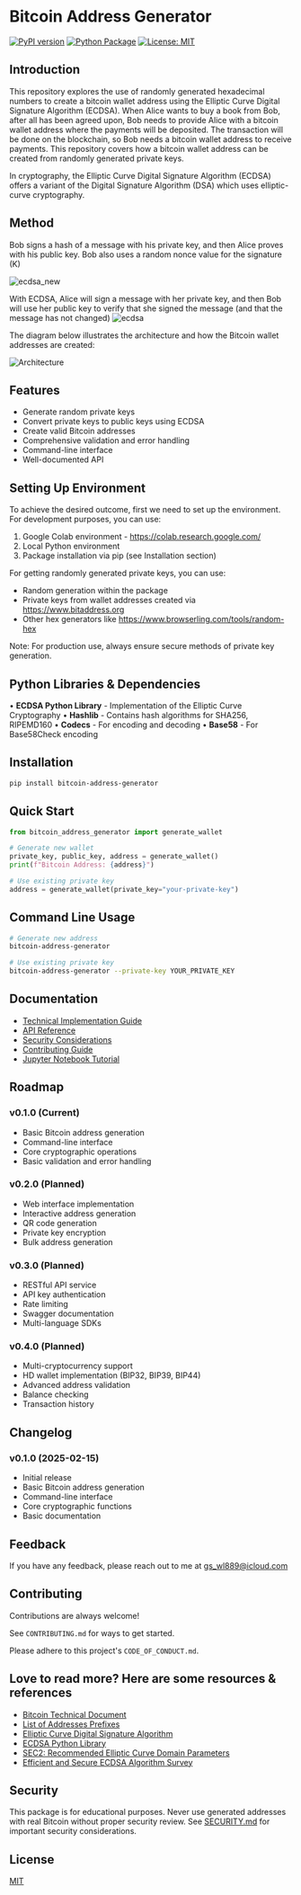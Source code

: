 # Bitcoin Address Generator

[![PyPI version](https://badge.fury.io/py/bitcoin-address-generator.svg)](https://badge.fury.io/py/bitcoin-address-generator)
[![Python Package](https://github.com/ol-s-cloud/bitcoin-address-generator/actions/workflows/python-package.yml/badge.svg)](https://github.com/ol-s-cloud/bitcoin-address-generator/actions)
[![License: MIT](https://img.shields.io/badge/License-MIT-yellow.svg)](https://opensource.org/licenses/MIT)

## Introduction
This repository explores the use of randomly generated hexadecimal numbers to create a bitcoin wallet address using the Elliptic Curve Digital Signature Algorithm (ECDSA). When Alice wants to buy a book from Bob, after all has been agreed upon, Bob needs to provide Alice with a bitcoin wallet address where the payments will be deposited. The transaction will be done on the blockchain, so Bob needs a bitcoin wallet address to receive payments. This repository covers how a bitcoin wallet address can be created from randomly generated private keys.

In cryptography, the Elliptic Curve Digital Signature Algorithm (ECDSA) offers a variant of the Digital Signature Algorithm (DSA) which uses elliptic-curve cryptography.

## Method
Bob signs a hash of a message with his private key, and then Alice proves with his public key. Bob also uses a random nonce value for the signature (K)

![ecdsa_new](https://github.com/ol-s-cloud/bitcoin-address-generator/assets/134246135/3311cd8a-cebb-465e-bea8-91fcf7ffb39d)

With ECDSA, Alice will sign a message with her private key, and then Bob will use her public key to verify that she signed the message (and that the message has not changed)
![ecdsa](https://github.com/ol-s-cloud/bitcoin-address-generator/assets/134246135/e062bc0a-fc16-4203-a0fa-c0844cb995df)

The diagram below illustrates the architecture and how the Bitcoin wallet addresses are created:

![Architecture](https://github.com/ol-s-cloud/bitcoin-address-generator/assets/134246135/5c530686-c50a-4a00-bce7-3d1be3462d99)

## Features
- Generate random private keys
- Convert private keys to public keys using ECDSA
- Create valid Bitcoin addresses
- Comprehensive validation and error handling
- Command-line interface
- Well-documented API

## Setting Up Environment
To achieve the desired outcome, first we need to set up the environment. For development purposes, you can use:
1. Google Colab environment - https://colab.research.google.com/
2. Local Python environment
3. Package installation via pip (see Installation section)

For getting randomly generated private keys, you can use:
- Random generation within the package
- Private keys from wallet addresses created via https://www.bitaddress.org
- Other hex generators like https://www.browserling.com/tools/random-hex

Note: For production use, always ensure secure methods of private key generation.

## Python Libraries & Dependencies

• **ECDSA Python Library** - Implementation of the Elliptic Curve Cryptography
• **Hashlib** - Contains hash algorithms for SHA256, RIPEMD160
• **Codecs** - For encoding and decoding
• **Base58** - For Base58Check encoding

## Installation

```bash
pip install bitcoin-address-generator
```

## Quick Start

```python
from bitcoin_address_generator import generate_wallet

# Generate new wallet
private_key, public_key, address = generate_wallet()
print(f"Bitcoin Address: {address}")

# Use existing private key
address = generate_wallet(private_key="your-private-key")
```

## Command Line Usage

```bash
# Generate new address
bitcoin-address-generator

# Use existing private key
bitcoin-address-generator --private-key YOUR_PRIVATE_KEY
```

## Documentation
- [Technical Implementation Guide](docs/TECHNICAL.md)
- [API Reference](docs/API.md)
- [Security Considerations](docs/SECURITY.md)
- [Contributing Guide](CONTRIBUTING.md)
- [Jupyter Notebook Tutorial](https://colab.research.google.com/drive/1d26u6FgGqRcBdL1_Bc6FwLfKJ2c6lWJ3)

## Roadmap

### v0.1.0 (Current)
- Basic Bitcoin address generation
- Command-line interface
- Core cryptographic operations
- Basic validation and error handling

### v0.2.0 (Planned)
- Web interface implementation
- Interactive address generation
- QR code generation
- Private key encryption
- Bulk address generation

### v0.3.0 (Planned)
- RESTful API service
- API key authentication
- Rate limiting
- Swagger documentation
- Multi-language SDKs

### v0.4.0 (Planned)
- Multi-cryptocurrency support
- HD wallet implementation (BIP32, BIP39, BIP44)
- Advanced address validation
- Balance checking
- Transaction history

## Changelog

### v0.1.0 (2025-02-15)
- Initial release
- Basic Bitcoin address generation
- Command-line interface
- Core cryptographic functions
- Basic documentation

## Feedback
If you have any feedback, please reach out to me at gs_wl889@icloud.com

## Contributing
Contributions are always welcome!

See `CONTRIBUTING.md` for ways to get started.

Please adhere to this project's `CODE_OF_CONDUCT.md`.

## Love to read more? Here are some resources & references
- [Bitcoin Technical Document](https://en.bitcoin.it/wiki/Technical_background_of_version_1_Bitcoin_addresses)
- [List of Addresses Prefixes](https://en.bitcoin.it/wiki/List_of_address_prefixes)
- [Elliptic Curve Digital Signature Algorithm](https://en.bitcoin.it/wiki/Elliptic_Curve_Digital_Signature_Algorithm)
- [ECDSA Python Library](https://pypi.org/project/ecdsa/)
- [SEC2: Recommended Elliptic Curve Domain Parameters](https://www.secg.org/sec2-v2.pdf)
- [Efficient and Secure ECDSA Algorithm Survey](https://www.researchgate.net/publication/331397446_Efficient_and_Secure_ECDSA_Algorithm_and_its_Applications_A_Survey)

## Security
This package is for educational purposes. Never use generated addresses with real Bitcoin without proper security review. See [SECURITY.md](SECURITY.md) for important security considerations.

## License
[MIT](https://choosealicense.com/licenses/mit/)